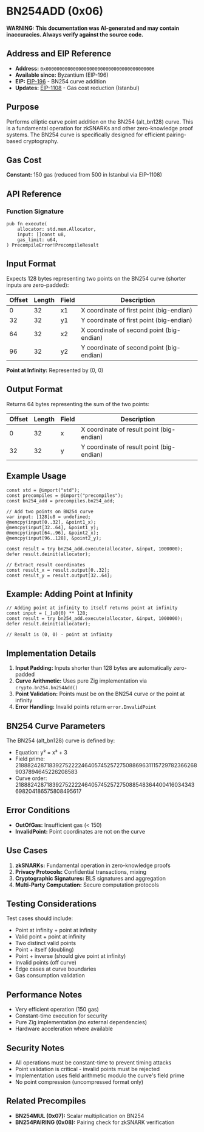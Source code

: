 # BN254ADD (0x06)

**WARNING: This documentation was AI-generated and may contain inaccuracies. Always verify against the source code.**

## Address and EIP Reference

- **Address:** `0x0000000000000000000000000000000000000006`
- **Available since:** Byzantium (EIP-196)
- **EIP:** [EIP-196](https://eips.ethereum.org/EIPS/eip-196) - BN254 curve addition
- **Updates:** [EIP-1108](https://eips.ethereum.org/EIPS/eip-1108) - Gas cost reduction (Istanbul)

## Purpose

Performs elliptic curve point addition on the BN254 (alt_bn128) curve. This is a fundamental operation for zkSNARKs and other zero-knowledge proof systems. The BN254 curve is specifically designed for efficient pairing-based cryptography.

## Gas Cost

**Constant:** 150 gas (reduced from 500 in Istanbul via EIP-1108)

## API Reference

### Function Signature

```zig
pub fn execute(
    allocator: std.mem.Allocator,
    input: []const u8,
    gas_limit: u64,
) PrecompileError!PrecompileResult
```

## Input Format

Expects 128 bytes representing two points on the BN254 curve (shorter inputs are zero-padded):

| Offset | Length | Field | Description |
|--------|--------|-------|-------------|
| 0      | 32     | x1    | X coordinate of first point (big-endian) |
| 32     | 32     | y1    | Y coordinate of first point (big-endian) |
| 64     | 32     | x2    | X coordinate of second point (big-endian) |
| 96     | 32     | y2    | Y coordinate of second point (big-endian) |

**Point at Infinity:** Represented by (0, 0)

## Output Format

Returns 64 bytes representing the sum of the two points:

| Offset | Length | Field | Description |
|--------|--------|-------|-------------|
| 0      | 32     | x     | X coordinate of result point (big-endian) |
| 32     | 32     | y     | Y coordinate of result point (big-endian) |

## Example Usage

```zig
const std = @import("std");
const precompiles = @import("precompiles");
const bn254_add = precompiles.bn254_add;

// Add two points on BN254 curve
var input: [128]u8 = undefined;
@memcpy(input[0..32], &point1_x);
@memcpy(input[32..64], &point1_y);
@memcpy(input[64..96], &point2_x);
@memcpy(input[96..128], &point2_y);

const result = try bn254_add.execute(allocator, &input, 1000000);
defer result.deinit(allocator);

// Extract result coordinates
const result_x = result.output[0..32];
const result_y = result.output[32..64];
```

## Example: Adding Point at Infinity

```zig
// Adding point at infinity to itself returns point at infinity
const input = [_]u8{0} ** 128;
const result = try bn254_add.execute(allocator, &input, 1000000);
defer result.deinit(allocator);

// Result is (0, 0) - point at infinity
```

## Implementation Details

1. **Input Padding:** Inputs shorter than 128 bytes are automatically zero-padded
2. **Curve Arithmetic:** Uses pure Zig implementation via `crypto.bn254.bn254Add()`
3. **Point Validation:** Points must be on the BN254 curve or the point at infinity
4. **Error Handling:** Invalid points return `error.InvalidPoint`

## BN254 Curve Parameters

The BN254 (alt_bn128) curve is defined by:
- Equation: y² = x³ + 3
- Field prime: 21888242871839275222246405745257275088696311157297823662689037894645226208583
- Curve order: 21888242871839275222246405745257275088548364400416034343698204186575808495617

## Error Conditions

- **OutOfGas:** Insufficient gas (< 150)
- **InvalidPoint:** Point coordinates are not on the curve

## Use Cases

1. **zkSNARKs:** Fundamental operation in zero-knowledge proofs
2. **Privacy Protocols:** Confidential transactions, mixing
3. **Cryptographic Signatures:** BLS signatures and aggregation
4. **Multi-Party Computation:** Secure computation protocols

## Testing Considerations

Test cases should include:
- Point at infinity + point at infinity
- Valid point + point at infinity
- Two distinct valid points
- Point + itself (doubling)
- Point + inverse (should give point at infinity)
- Invalid points (off curve)
- Edge cases at curve boundaries
- Gas consumption validation

## Performance Notes

- Very efficient operation (150 gas)
- Constant-time execution for security
- Pure Zig implementation (no external dependencies)
- Hardware acceleration where available

## Security Notes

- All operations must be constant-time to prevent timing attacks
- Point validation is critical - invalid points must be rejected
- Implementation uses field arithmetic modulo the curve's field prime
- No point compression (uncompressed format only)

## Related Precompiles

- **BN254MUL (0x07):** Scalar multiplication on BN254
- **BN254PAIRING (0x08):** Pairing check for zkSNARK verification

